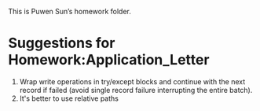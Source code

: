 This is Puwen Sun’s homework folder.

# Suggestions for Homework:Application_Letter

1. Wrap write operations in try/except blocks and continue with the next record if failed (avoid single record failure interrupting the entire batch).
2. It's better to use relative paths